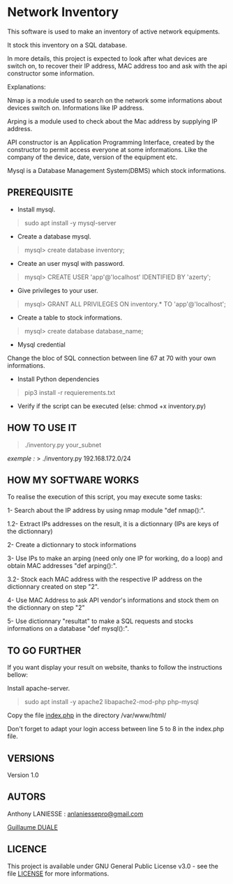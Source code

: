 # Network Inventory
This software is used to make an inventory of active network equipments.

It stock this inventory on a SQL database.

In more details, this project is expected to look after what devices are switch on, to recover their IP address, MAC address too and ask with the api constructor some information.

Explanations:

Nmap is a module used to search on the network some informations about devices switch on. Informations like IP address. 

Arping is a module used to check about the Mac address by supplying IP address.

API constructor is an Application Programming Interface, created by the constructor to permit access everyone at some informations. Like the company of the device, date, version of the equipment etc.  

Mysql is a Database Management System(DBMS)  which stock informations.

## PREREQUISITE

- Install mysql.

> sudo apt install -y mysql-server

- Create a database mysql.

> mysql> create database inventory;

- Create an user mysql with password.

> mysql> CREATE USER 'app'@'localhost' IDENTIFIED BY 'azerty';

- Give privileges to your user.

> mysql> GRANT ALL PRIVILEGES ON inventory.* TO 'app'@'localhost';

- Create a table to stock informations.

> mysql> create database database_name;

- Mysql credential

Change the bloc of SQL connection between line 67 at 70 with your own informations.

- Install Python dependencies

> pip3 install -r requierements.txt

- Verify if the script can be executed (else: chmod +x inventory.py)

## HOW TO USE IT
> ./inventory.py your_subnet

_exemple :_ > ./inventory.py 192.168.172.0/24

## HOW MY SOFTWARE WORKS
To realise the execution of this script, you may execute some tasks:

1- Search about the IP address by using nmap module "def nmap():".

1.2- Extract IPs addresses on the result, it is a dictionnary (IPs are keys of the dictionnary)

2- Create a dictionnary to stock informations

3- Use IPs to make an arping (need only one IP for working, do a loop) and obtain MAC addresses "def arping():".

3.2- Stock each MAC address with the respective IP address on the dictionnary created on step "2".

4- Use MAC Address to ask API vendor's informations and stock them on the dictionnary on step "2"

5- Use dictionnary "resultat" to make a SQL requests and stocks informations on a database "def mysql():".

## TO GO FURTHER
If you want display your result on website, thanks to follow the instructions bellow: 

Install apache-server.

> sudo apt install -y apache2 libapache2-mod-php php-mysql

Copy the file [index.php](index.php) in the directory /var/www/html/

Don't forget to adapt your login access between line 5 to 8 in the index.php file.

## VERSIONS
Version 1.0

## AUTORS
Anthony LANIESSE : anlaniessepro@gmail.com

[Guillaume DUALE](https://github.com/tazou)

## LICENCE
This project is available under GNU General Public License v3.0 - see the file [LICENSE](LICENSE) for more informations.

